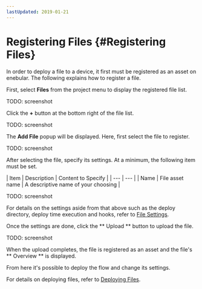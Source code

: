 ```yaml
---
lastUpdated: 2019-01-21
---
```


# Registering Files {#Registering Files}

In order to deploy a file to a device, it first must be registered as an asset on enebular. The following explains how to register a file.

First, select **Files** from the project menu to display the registered file list.

TODO: screenshot

Click the **+** button at the bottom right of the file list.

TODO: screenshot

The **Add File** popup will be displayed. Here, first select the file to register.

TODO: screenshot

After selecting the file, specify its settings. At a minimum, the following item must be set.

| Item | Description | Content to Specify |
| --- | --- |
| Name | File asset name | A descriptive name of your choosing |

TODO: screenshot

For details on the settings aside from that above such as the deploy directory, deploy time execution and hooks, refer to [File Settings](FileSettings.md).

Once the settings are done, click the ** Upload ** button to upload the file.

TODO: screenshot

When the upload completes, the file is registered as an asset and the file's ** Overview ** is displayed.

From here it's possible to deploy the flow and change its settings.

For details on deploying files, refer to [Deploying Files](DeployFile.md).

